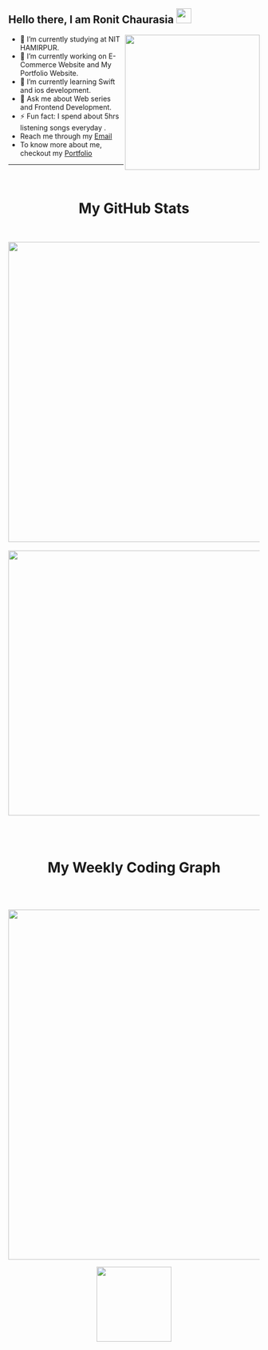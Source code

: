 ## Hello there, I am Ronit Chaurasia <img src="https://raw.githubusercontent.com/MartinHeinz/MartinHeinz/master/wave.gif" width="30px">

<img src="https://user-images.githubusercontent.com/71219159/138565763-45a07e89-78a2-4ee1-9403-50a638a4c464.gif" width="270px" align="right"/>

- 👯 I’m currently studying at NIT HAMIRPUR.
- 🔭 I’m currently working on E-Commerce Website and My Portfolio Website.
- 🌱 I’m currently learning Swift and ios development.
- 💬 Ask me about Web series and Frontend Development.
- ⚡ Fun fact: I spend about 5hrs listening songs everyday .
- Reach me through my <a href="mailto:rchaurasianith@gmail.com">Email</a>
- To know more about me, checkout my <a href="https://ronit-chaurasia.github.io/Ronit-chaurasia-portfolio/">Portfolio</a>

<hr><br>

<h1 align="center">My GitHub Stats</h1><br>
<p align="center">
<a href="https://github.com/anuraghazra/github-readme-stats" display="inline" align="center">
<img src="https://github-readme-stats.vercel.app/api?username=Ronit-Chaurasia&show_icons=true&hide_border=false&theme=midnight-purple" width="600px" display="inline"/>
</a>
<br> <br>
<img src="https://github-readme-stats.vercel.app/api/top-langs/?username=Ronit-Chaurasia&exclude_repo=github-readme-                     stats,anuraghazra.github.io&theme=midnight-purple&layout=compact" width="530px"/>
</p>
<br><br>

<h1 align="center">My Weekly Coding Graph</h1>
<br><br>
<p align="center">
<a href="https://github.com/anuraghazra/github-readme-stats">
  <img align="center" src="https://github-readme-stats.vercel.app/api/wakatime?username=@Ronit_Chaurasia&theme=vision-friendly-dark" width="700px" />
</a>
</p>
<p align="center">
    <img align="center" src="https://komarev.com/ghpvc/?username=Ronit-Chaurasia&color=blueviolet" width="150px">
</p>




